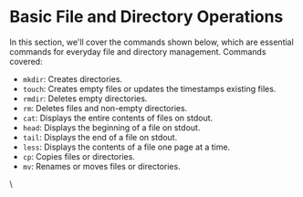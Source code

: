 # Basic File and Directory Operations

In this section, we'll cover the commands shown below, which are essential commands for everyday file and directory management. Commands covered:

* `mkdir`: Creates directories.
* `touch`: Creates empty files or updates the timestamps existing files.
* `rmdir`: Deletes empty directories.
* `rm`: Deletes files and non-empty directories.
* `cat`: Displays the entire contents of files on stdout.
* `head`: Displays the beginning of a file on stdout.
* `tail`: Displays the end of a file on stdout.
* `less`: Displays the contents of a file one page at a time.
* `cp`: Copies files or directories.
* `mv`: Renames or moves files or directories.

\
